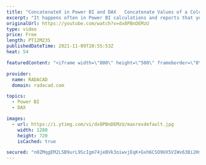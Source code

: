```yaml
---
title: "ConcatenateX in Power BI and DAX   Concatenate Values of a Column"
excerpt: "It happens often in Power BI calculations and reports that you need to concatenate a list of values from a column. You can do this concatenation in Power Query or DAX. However, if the concatenation needs to be done dynamically. ConcatenateX is a very helpful DAX function to achieve such results. It is"
originalUrl: https://youtube.com/watch?v=dx8PBnDEMzU
type: video
price: Free
length: PT12M23S
publishedDateTime: 2021-11-09T20:55:53Z
heat: 54

featuredContent: "<iframe width=\"800\" height=\"500\" frameborder=\"0\" src=\"https://www.youtube.com/embed/dx8PBnDEMzU\" allow=\"accelerometer; autoplay; encrypted-media; gyroscope; picture-in-picture\" allowfullscreen></iframe>"

provider:
  name: RADACAD
  domain: radacad.com

topics:
  - Power BI
  - DAX

images:
  - url: https://i.ytimg.com/vi/dx8PBnDEMzU/maxresdefault.jpg
    width: 1280
    height: 720
    isCached: true

secured: "n0ZMqgEM2LSB9urL9ScIgm74jeBVk3oiwvjEqK+Gxh6CSO9UX5VIWv63Bi2Hs/+0zO1QYsW+wAU0SEia7WLbQ1XqptfECRcwJydk3e8pwYZpSMRJnICVaunp9hyO/4WelGfWTXROH8ufkuwNTsiPYjahdNYvW8Xk4/B7F3Q5QTqz7elb34nCFhXFWtfBA4ocBvmC4zfdDRF3qmxVB5Zgh8p5lAf6c5qVyQg6tjbr6dX9vSl4JClm42NU4j2mo+0iYWukc3TalYko5wYxbyV7YCz/Nel3w2QF2p0qG9fsF+Dyj5frVm1QUPKGgL4pSrMgpmfypfIvlUZvQq8zBri0j3ZewCAe4kAkg9LwNtxSfpLrmLXuqaACZEmItTP5gcGWzL1o1Ug/4GaGu4aIydhBk4YhDwQUIM0JSC+VF5kZgNY=;BM1+J8hFnF9P54QsugXH3Q=="
---
```


